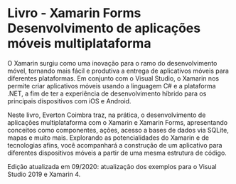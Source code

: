# Livro - Xamarin Forms Desenvolvimento de aplicações móveis multiplataforma

O Xamarin surgiu como uma inovação para o ramo do desenvolvimento móvel, tornando mais fácil e produtiva a entrega de aplicativos móveis para diferentes plataformas. Em conjunto com o Visual Studio, o Xamarin nos permite criar aplicativos móveis usando a linguagem C# e a plataforma .NET, a fim de ter a experiência de desenvolvimento híbrido para os principais dispositivos com iOS e Android.

Neste livro, Everton Coimbra traz, na prática, o desenvolvimento de aplicações multiplataforma com o Xamarin e Xamarin Forms, apresentando conceitos como componentes, ações, acesso a bases de dados via SQLite, mapas e muito mais. Explorando as potencialidades do Xamarin e de tecnologias afins, você acompanhará a construção de um aplicativo para diferentes dispositivos móveis a partir de uma mesma estrutura de código.

Edição atualizada em 09/2020: atualização dos exemplos para o Visual Studio 2019 e Xamarin 4.
